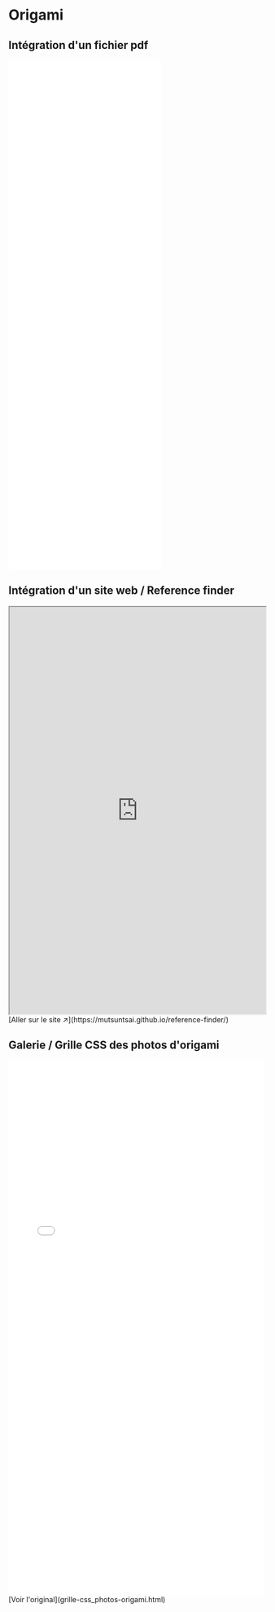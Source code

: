 # Origami

## Intégration d'un fichier pdf
<embed src="origami/mfpp_solfege.pdf" type="application/pdf" style="height: 1000px; width=100%">


## Intégration d'un site web / Reference finder
<iframe title="Reference finder" style="height: 800px; width: 100%"src="https://mutsuntsai.github.io/reference-finder/" frameberder="0" allowfullscreen></iframe>
[Aller sur le site ↗](https://mutsuntsai.github.io/reference-finder/)

## Galerie / Grille CSS des photos d'origami

<iframe title="grille-css-photos-origami>" style="max-height: 1200px; min-height: 1050px; width: 100%" src="origami/grille-css_photos-origami.html" frameborder="0" allowfullscreen></iframe>
[Voir l'original](grille-css_photos-origami.html)
